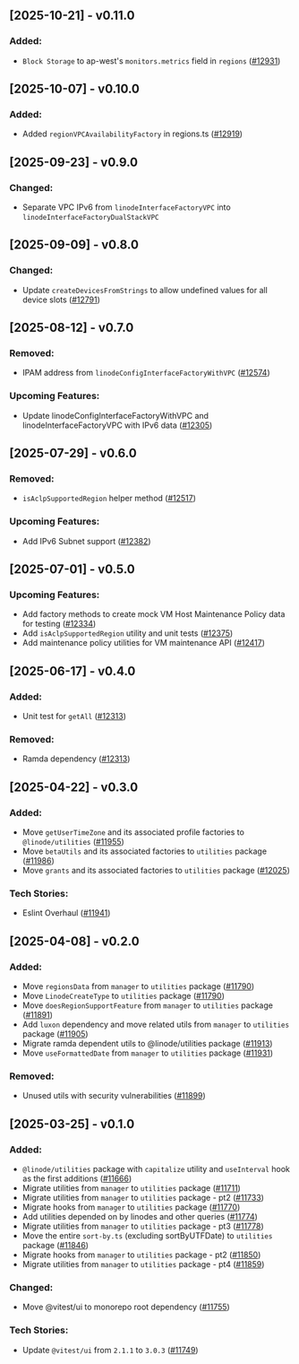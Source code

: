 ## [2025-10-21] - v0.11.0


### Added:

- `Block Storage` to ap-west's `monitors.metrics` field in `regions` ([#12931](https://github.com/linode/manager/pull/12931))


## [2025-10-07] - v0.10.0


### Added:

- Added `regionVPCAvailabilityFactory` in regions.ts ([#12919](https://github.com/linode/manager/pull/12919))

## [2025-09-23] - v0.9.0

### Changed:

- Separate VPC IPv6 from `linodeInterfaceFactoryVPC` into `linodeInterfaceFactoryDualStackVPC`

## [2025-09-09] - v0.8.0

### Changed:

- Update `createDevicesFromStrings` to allow undefined values for all device slots ([#12791](https://github.com/linode/manager/pull/12791))

## [2025-08-12] - v0.7.0

### Removed:

- IPAM address from `linodeConfigInterfaceFactoryWithVPC` ([#12574](https://github.com/linode/manager/pull/12574))

### Upcoming Features:

- Update linodeConfigInterfaceFactoryWithVPC and linodeInterfaceFactoryVPC with IPv6 data ([#12305](https://github.com/linode/manager/pull/12305))

## [2025-07-29] - v0.6.0

### Removed:

- `isAclpSupportedRegion` helper method ([#12517](https://github.com/linode/manager/pull/12517))

### Upcoming Features:

- Add IPv6 Subnet support ([#12382](https://github.com/linode/manager/pull/12382))

## [2025-07-01] - v0.5.0

### Upcoming Features:

- Add factory methods to create mock VM Host Maintenance Policy data for testing ([#12334](https://github.com/linode/manager/pull/12334))
- Add `isAclpSupportedRegion` utility and unit tests ([#12375](https://github.com/linode/manager/pull/12375))
- Add maintenance policy utilities for VM maintenance API ([#12417](https://github.com/linode/manager/pull/12417))

## [2025-06-17] - v0.4.0

### Added:

- Unit test for `getAll` ([#12313](https://github.com/linode/manager/pull/12313))

### Removed:

- Ramda dependency ([#12313](https://github.com/linode/manager/pull/12313))

## [2025-04-22] - v0.3.0

### Added:

- Move `getUserTimeZone` and its associated profile factories to `@linode/utilities` ([#11955](https://github.com/linode/manager/pull/11955))
- Move `betaUtils` and its associated factories to `utilities` package ([#11986](https://github.com/linode/manager/pull/11986))
- Move `grants` and its associated factories to `utilities` package ([#12025](https://github.com/linode/manager/pull/12025))

### Tech Stories:

- Eslint Overhaul ([#11941](https://github.com/linode/manager/pull/11941))

## [2025-04-08] - v0.2.0

### Added:

- Move `regionsData` from `manager` to `utilities` package ([#11790](https://github.com/linode/manager/pull/11790))
- Move `LinodeCreateType` to `utilities` package ([#11790](https://github.com/linode/manager/pull/11790))
- Move `doesRegionSupportFeature` from `manager` to `utilities` package ([#11891](https://github.com/linode/manager/pull/11891))
- Add `luxon` dependency and move related utils from `manager` to `utilities` package ([#11905](https://github.com/linode/manager/pull/11905))
- Migrate ramda dependent utils to @linode/utilities package ([#11913](https://github.com/linode/manager/pull/11913))
- Move `useFormattedDate` from `manager` to `utilities` package ([#11931](https://github.com/linode/manager/pull/11931))

### Removed:

- Unused utils with security vulnerabilities ([#11899](https://github.com/linode/manager/pull/11899))

## [2025-03-25] - v0.1.0

### Added:

- `@linode/utilities` package with `capitalize` utility and `useInterval` hook as the first additions ([#11666](https://github.com/linode/manager/pull/11666))
- Migrate utilities from `manager` to `utilities` package ([#11711](https://github.com/linode/manager/pull/11711))
- Migrate utilities from `manager` to `utilities` package - pt2 ([#11733](https://github.com/linode/manager/pull/11733))
- Migrate hooks from `manager` to `utilities` package ([#11770](https://github.com/linode/manager/pull/11770))
- Add utilities depended on by linodes and other queries ([#11774](https://github.com/linode/manager/pull/11774))
- Migrate utilities from `manager` to `utilities` package - pt3 ([#11778](https://github.com/linode/manager/pull/11778))
- Move the entire `sort-by.ts` (excluding sortByUTFDate) to `utilities` package ([#11846](https://github.com/linode/manager/pull/11846))
- Migrate hooks from `manager` to `utilities` package - pt2 ([#11850](https://github.com/linode/manager/pull/11850))
- Migrate utilities from `manager` to `utilities` package - pt4 ([#11859](https://github.com/linode/manager/pull/11859))

### Changed:

- Move @vitest/ui to monorepo root dependency ([#11755](https://github.com/linode/manager/pull/11755))

### Tech Stories:

- Update `@vitest/ui` from `2.1.1` to `3.0.3` ([#11749](https://github.com/linode/manager/pull/11749))

